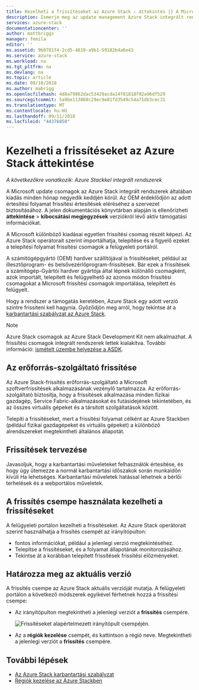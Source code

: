 ```yaml
---
title: Kezelheti a frissítéseket az Azure Stack – áttekintés |} A Microsoft Docs
description: Ismerje meg az update management Azure Stack integrált rendszerek.
services: azure-stack
documentationcenter: ''
author: mattbriggs
manager: femila
editor: ''
ms.assetid: 9b0781f4-2cd5-4619-a9b1-59182b4a6e43
ms.service: azure-stack
ms.workload: na
ms.tgt_pltfrm: na
ms.devlang: na
ms.topic: article
ms.date: 09/10/2018
ms.author: mabrigg
ms.openlocfilehash: 4d8a79862dac53429acda14f81818f92a96df529
ms.sourcegitcommit: 5a9be113868c29ec9e81fd3549c54a71db3cec31
ms.translationtype: MT
ms.contentlocale: hu-HU
ms.lasthandoff: 09/11/2018
ms.locfileid: "44376850"
---
```

# <a name="manage-updates-in-azure-stack-overview"></a>Kezelheti a frissítéseket az Azure Stack áttekintése

*A következőkre vonatkozik: Azure Stackkel integrált rendszerek*

A Microsoft update csomagok az Azure Stack integrált rendszerek általában kiadás minden hónap negyedik keddjén körül. Az OEM érdeklődjön az adott értesítési folyamat frissítési értesítések eléréséhez a szervezet biztosításához. A jelen dokumentációs könyvtárban alapján is ellenőrizheti **áttekintése** > **kibocsátási megjegyzések** verziókról lévő aktív támogatási információkat. 

A Microsoft különböző kiadásai egyetlen frissítési csomag részét képezi. Az Azure Stack operátorait szerint importálhatja, telepítése és a figyelő ezeket a telepítési folyamat frissítési csomagok a felügyeleti portálról. 

A számítógépgyártó (OEM) hardver szállítójával is frissítéseket, például az illesztőprogram- és belsővezérlőprogram-frissítések. Bár ezek a frissítések a számítógép-Gyártói hardver gyártója által lépnek különálló csomagként, azok importált, telepített és felügyelhető az azonos módon frissítési csomagokat a Microsoft frissítési csomagok importálása, telepített és felügyelt.

Hogy a rendszer a támogatás keretében, Azure Stack egy adott verzió szintre frissíteni kell hagynia. Győződjön meg arról, hogy tekintse át a [karbantartási szabályzat az Azure Stack](azure-stack-servicing-policy.md).

> [!NOTE]
> Azure Stack csomagok az Azure Stack Development Kit nem alkalmazhat. A frissítési csomagok integrált rendszerek lettek kialakítva. További információ: [ismételt üzembe helyezése a ASDK](https://docs.microsoft.com/en-us/azure/azure-stack/asdk).

## <a name="the-update-resource-provider"></a>Az erőforrás-szolgáltató frissítése

Az Azure Stack-frissítés erőforrás-szolgáltató a Microsoft szoftverfrissítések alkalmazásának vezénylő tartalmazza. Az erőforrás-szolgáltató biztosítja, hogy a frissítések alkalmazása minden fizikai gazdagép, Service Fabric-alkalmazásokat és futásidejének tekintetében, és az összes virtuális gépeket és a társított szolgáltatások között.

Telepíti a frissítéseket, mert a frissítési folyamat célként az Azure Stackben (például fizikai gazdagépeket és virtuális gépeket) a különböző alrendszereket megtekintheti általános állapotát.

## <a name="plan-for-updates"></a>Frissítések tervezése

Javasoljuk, hogy a karbantartási műveleteket felhasználók értesítése, és hogy úgy ütemezze a normál karbantartási időszakok során munkaidőn kívüli Ha lehetséges. Karbantartási műveletek hatással lehetnek a bérlői terhelések és a webportálos műveletek.

## <a name="using-the-update-tile-to-manage-updates"></a>A frissítés csempe használata kezelheti a frissítéseket
A felügyeleti portálon kezelheti a frissítéseket. Az Azure Stack operátorait szerint használhatja a frissítés csempét az irányítópulton:

- fontos információkat, például a jelenlegi verzió megtekintéséhez.
- Telepítse a frissítéseket, és a folyamat állapotának monitorozásához.
- Tekintse át a korábban telepített frissítések frissítési előzményeket.
 
## <a name="determine-the-current-version"></a>Határozza meg az aktuális verzió

A frissítés csempe az Azure Stack aktuális verzióját mutatja. A felügyeleti portálon a következő módszerek egyikével férhetnek hozzá a frissítési csempe:

- Az irányítópulton megtekintheti a jelenlegi verziót a **frissítés** csempére.
 
   ![Frissítéseket alapértelmezett irányítópult csempéjén.](./media/azure-stack-updates/image1.png)
 
- Az a **régiók kezelése** csempét, és kattintson a régió neve. Megtekintheti a jelenlegi verziót a **frissítés** csempére.

## <a name="next-steps"></a>További lépések

- [Az Azure Stack karbantartási szabályzat](azure-stack-servicing-policy.md) 
- [Régiók kezelése az Azure Stackben](azure-stack-region-management.md)     


